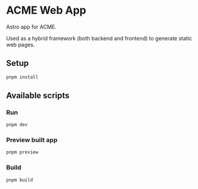 # ACME Web App

Astro app for ACME.

Used as a hybrid framework (both backend and frontend) to generate static web pages.

## Setup

```bash
pnpm install
```

## Available scripts

### Run

```bash
pnpm dev
```

### Preview built app

```bash
pnpm preview
```

### Build

```bash
pnpm build
```
